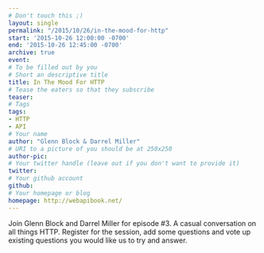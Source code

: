 ```yaml
---
# Don't touch this ;)
layout: single
permalink: "/2015/10/26/in-the-mood-for-http"
start: '2015-10-26 12:00:00 -0700'
end: '2015-10-26 12:45:00 -0700'
archive: true
event: 
# To be filled out by you
# Short an descriptive title
title: In The Mood For HTTP
# Tease the eaters so that they subscribe
teaser:
# Tags
tags:
- HTTP
- API
# Your name
author: "Glenn Block & Darrel Miller"
# URI to a picture of you should be at 250x250
author-pic:
# Your twitter handle (leave out if you don't want to provide it)
twitter:
# Your github account
github:
# Your homepage or blog
homepage: http://webapibook.net/
---
```

Join Glenn Block and Darrel Miller for episode #3. A casual conversation on all things HTTP. Register for the session, add some questions and vote up existing questions you would like us to try and answer.
